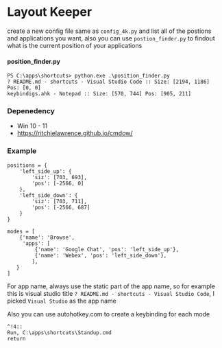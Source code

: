 # Layout Keeper

create a new config file same as `config_4k.py` and list all of the postions and applications you want, also you can use `postion_finder.py` to findout what is the current position of your applications

#### position_finder.py
```
PS C:\apps\shortcuts> python.exe .\position_finder.py
? README.md - shortcuts - Visual Studio Code :: Size: [2194, 1186] Pos: [0, 0]
keybindigs.ahk - Notepad :: Size: [570, 744] Pos: [905, 211]
```

### Depenedency
- Win 10 - 11
- https://ritchielawrence.github.io/cmdow/

### Example
```
positions = {
    'left_side_up': {
        'siz': [703, 693],
        'pos': [-2566, 0]
    },
    'left_side_down': {
        'siz': [703, 711],
        'pos': [-2566, 687]
    }
}
```

```
modes = [
    {'name': 'Browse',
     'apps': [
         {'name': 'Google Chat', 'pos': 'left_side_up'},
         {'name': 'Webex', 'pos': 'left_side_down'},
        ],
   }
] 
```
For app name, always use the static part of the app name, so for example this is visual studio title `? README.md - shortcuts - Visual Studio Code`, I picked `Visual Studio` as the app name

Also you can use autohotkey.com to create a keybinding for each mode

```
^!4::
Run, C:\apps\shortcuts\Standup.cmd
return
```
